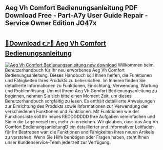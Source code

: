 ## Aeg Vh Comfort Bedienungsanleitung PDF Download Free - Part-A7y User Guide Repair - Service Owner Edition JO47x

# <h2><a href="http://df0kp0m.blite.top/?on=Aeg+Vh+Comfort+Bedienungsanleitung">🔗Download 👉🔴 Aeg Vh Comfort Bedienungsanleitung</a></h2>

[![Aeg Vh Comfort Bedienungsanleitung new download](https://i.imgur.com/lujVjoI.png)](http://df0kp0m.blite.top/?on=Aeg+Vh+Comfort+Bedienungsanleitung)
Willkommen beim Benutzerhandbuch für Ihr neu erworbenes Aeg Vh Comfort Bedienungsanleitung. Dieses Handbuch soll Ihnen helfen, die Funktionen und Fähigkeiten Ihres Produkts zu beherrschen. Im Inneren finden Sie detaillierte Informationen zu Funktionen, Einrichtung, Verwendung, Wartung und Problemlösung. Um mit Ihrem Aeg Vh Comfort Bedienungsanleitung zu beginnen, nehmen Sie sich bitte einen Moment Zeit, um dieses Benutzerhandbuch sorgfältig zu lesen. Es enthält detaillierte Anweisungen zur Einrichtung des Produkts sowie Informationen zur Verwendung der verschiedenen Funktionen und Funktionen. Mit Funktionen wie der Funktionsliste soll Ihr neues REDDDDDDD Ihre Aufgaben vereinfachen und Sie in die Lage versetzen, mehr zu erreichen. Wir glauben, dass das Aeg Vh Comfort BedienungsanleitungD ein detaillierter und informativer Leitfaden für Ihr Bestreben war, die Funktionen und Fähigkeiten Ihres neuen Artikels zu verstehen. Wenn Sie Hilfe benötigen oder Fragen haben, steht Ihnen unser Kundenservice-Team jederzeit zur Verfügung.
